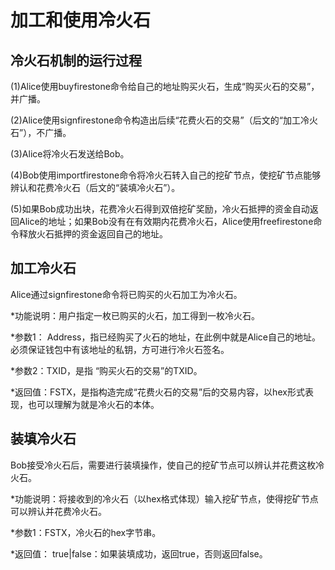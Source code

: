 # 加工和使用冷火石

## 冷火石机制的运行过程

\(1\)Alice使用buyfirestone命令给自己的地址购买火石，生成“购买火石的交易”，并广播。

\(2\)Alice使用signfirestone命令构造出后续“花费火石的交易”（后文的“加工冷火石”），不广播。

\(3\)Alice将冷火石发送给Bob。

\(4\)Bob使用importfirestone命令将冷火石转入自己的挖矿节点，使挖矿节点能够辨认和花费冷火石（后文的“装填冷火石”）。

\(5\)如果Bob成功出块，花费冷火石得到双倍挖矿奖励，冷火石抵押的资金自动返回Alice的地址；如果Bob没有在有效期内花费冷火石，Alice使用freefirestone命令释放火石抵押的资金返回自己的地址。

## 加工冷火石

Alice通过signfirestone命令将已购买的火石加工为冷火石。

\*功能说明：用户指定一枚已购买的火石，加工得到一枚冷火石。

\*参数1： Address，指已经购买了火石的地址，在此例中就是Alice自己的地址。必须保证钱包中有该地址的私钥，方可进行冷火石签名。

\*参数2：TXID，是指 “购买火石的交易”的TXID。

\*返回值：FSTX，是指构造完成“花费火石的交易”后的交易内容，以hex形式表现，也可以理解为就是冷火石的本体。

## 装填冷火石

Bob接受冷火石后，需要进行装填操作，使自己的挖矿节点可以辨认并花费这枚冷火石。

\*功能说明：将接收到的冷火石（以hex格式体现）输入挖矿节点，使得挖矿节点可以辨认并花费冷火石。

\*参数1：FSTX，冷火石的hex字节串。

\*返回值： true\|false：如果装填成功，返回true，否则返回false。

